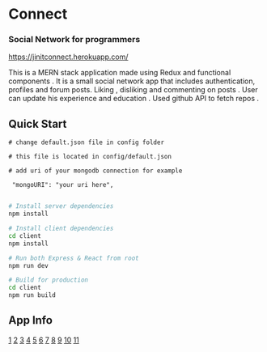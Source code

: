 # Connect

### Social Network for programmers

https://jinitconnect.herokuapp.com/

This is a MERN stack application made using Redux and functional components . It is a small social network app that includes authentication, profiles and forum posts.
Liking , disliking and commenting on posts . User can update his experience and education .
Used github API to fetch repos .

## Quick Start

```
# change default.json file in config folder

# this file is located in config/default.json

# add uri of your mongodb connection for example

 "mongoURI": "your uri here",
 
```

```bash
# Install server dependencies
npm install

# Install client dependencies
cd client
npm install

# Run both Express & React from root
npm run dev

# Build for production
cd client
npm run build
```

## App Info
[1](https://github.com/jinicode/Connect/blob/master/images/singin.png)
[2](https://github.com/jinicode/Connect/blob/master/images/social.png)
[3](https://github.com/jinicode/Connect/blob/master/images/createprofile.png)
[4](https://github.com/jinicode/Connect/blob/master/images/dashboard.png)
[5](https://github.com/jinicode/Connect/blob/master/images/developers.png)
[6](https://github.com/jinicode/Connect/blob/master/images/education.png)
[7](https://github.com/jinicode/Connect/blob/master/images/experience.png)
[8](https://github.com/jinicode/Connect/blob/master/images/pagenotfound.png)
[9](https://github.com/jinicode/Connect/blob/master/images/posts.png)
[10](https://github.com/jinicode/Connect/blob/master/images/profile.png)
[11](https://github.com/jinicode/Connect/blob/master/images/social.png)

